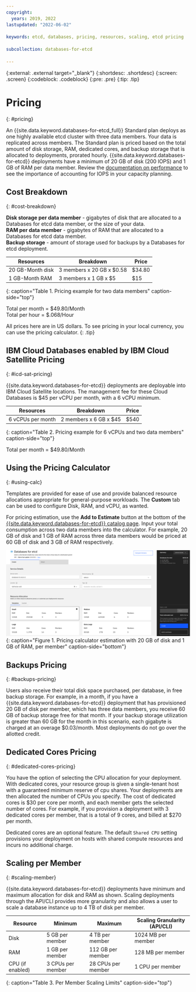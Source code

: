 ```yaml
---
copyright:
  years: 2019, 2022
lastupdated: "2022-06-02"

keywords: etcd, databases, pricing, resources, scaling, etcd pricing

subcollection: databases-for-etcd

---
```


{:external: .external target="_blank"}
{:shortdesc: .shortdesc}
{:screen: .screen}
{:codeblock: .codeblock}
{:pre: .pre}
{:tip: .tip}

# Pricing
{: #pricing}

An {{site.data.keyword.databases-for-etcd_full}} Standard plan deploys as one highly available etcd cluster with three data members. Your data is replicated across members. The Standard plan is priced based on the total amount of disk storage, RAM, dedicated cores, and backup storage that is allocated to deployments, prorated hourly. {{site.data.keyword.databases-for-etcd}} deployments have a minimum of 20 GB of disk (200 IOPS) and 1 GB of RAM per data member. Review the [documentation on performance](/docs/databases-for-etcd?topic=databases-for-etcd-performance) to see the importance of accounting for IOPS in your capacity planning. 

## Cost Breakdown
{: #cost-breakdown}

**Disk storage per data member** - gigabytes of disk that are allocated to a Databases for etcd data member, or the size of your data.  
**RAM per data member** - gigabytes of RAM that are allocated to a Databases for etcd data member.  
**Backup storage** - amount of storage used for backups by a Databases for etcd deployment.

Resources | Breakdown | Price
-------|-------|-------
20 GB-Month disk | 3 members x 20 GB x $0.58 | $34.80
1 GB-Month RAM | 3 members x 1 GB x $5 | $15
{: caption="Table 1. Pricing example for two data members" caption-side="top"}

Total per month = $49.80/Month  
Total per hour = $.068/Hour

All prices here are in US dollars. To see pricing in your local currency, you can use the pricing calculator.
{: .tip}

## IBM Cloud Databases enabled by IBM Cloud Satellite Pricing
{: #icd-sat-pricing}

{{site.data.keyword.databases-for-etcd}} deployments are deployable into IBM Cloud Satellite locations. The management fee for these Cloud Databases is $45 per vCPU per month, with a 6 vCPU minimum.

Resources | Breakdown | Price
-------|-------|-------
6 vCPUs per month | 2 members x 6 GB x $45 | $540
{: caption="Table 2. Pricing example for  6 vCPUs and two data members" caption-side="top"}

Total per month = $49.80/Month

## Using the Pricing Calculator
{: #using-calc}

Templates are provided for ease of use and provide balanced resource allocations appropriate for general-purpose workloads. The **Custom** tab can be used to configure Disk, RAM, and vCPU, as wanted.

For pricing estimation, use the **Add to Estimate** button at the bottom of the [{{site.data.keyword.databases-for-etcd}} catalog page](https://cloud.ibm.com/catalog/databases-for-etcd). Input your total consumption across two data members into the calculator. For example, 20 GB of disk and 1 GB of RAM across three data members would be priced at 60 GB of disk and 3 GB of RAM respectively.

![Pricing calculator estimation with 20 GB of disk and 1 GB of RAM, per member](images/pricing-calc.png){: caption="Figure 1. Pricing calculator estimation with 20 GB of disk and 1 GB of RAM, per member" caption-side="bottom"}

## Backups Pricing
{: #backups-pricing}

Users also receive their total disk space purchased, per database, in free backup storage. For example, in a month, if you have a {{site.data.keyword.databases-for-etcd}} deployment that has provisioned 20 GB of disk per member, which has three data members, you receive 60 GB of backup storage free for that month. If your backup storage utilization is greater than 60 GB for the month in this scenario, each gigabyte is charged at an overage $0.03/month. Most deployments do not go over the allotted credit.

## Dedicated Cores Pricing
{: #dedicated-cores-pricing}

You have the option of selecting the CPU allocation for your deployment. With dedicated cores, your resource group is given a single-tenant host with a guaranteed minimum reserve of cpu shares. Your deployments are then allocated the number of CPUs you specify. The cost of dedicated cores is $30 per core per month, and each member gets the selected number of cores. For example, if you provision a deployment with 3 dedicated cores per member, that is a total of 9 cores, and billed at $270 per month. 

Dedicated cores are an optional feature. The default `Shared CPU` setting provisions your deployment on hosts with shared compute resources and incurs no additional charge.

## Scaling per Member
{: #scaling-member}

{{site.data.keyword.databases-for-etcd}} deployments have minimum and maximum allocation for disk and RAM as shown. Scaling deployments through the API/CLI provides more granularity and also allows a user to scale a database instance up to 4 TB of disk per member.

Resource | Minimum | Maximum | Scaling Granularity (API/CLI)
----------|-----|-----|-------
Disk | 5 GB per member | 4 TB per member | 1024 MB per member
RAM | 1 GB per member | 112 GB per member | 128 MB per member
CPU (if enabled) | 3 CPUs per member | 28 CPUs per member| 1 CPU per member
{: caption="Table 3. Per Member Scaling Limits" caption-side="top"}


